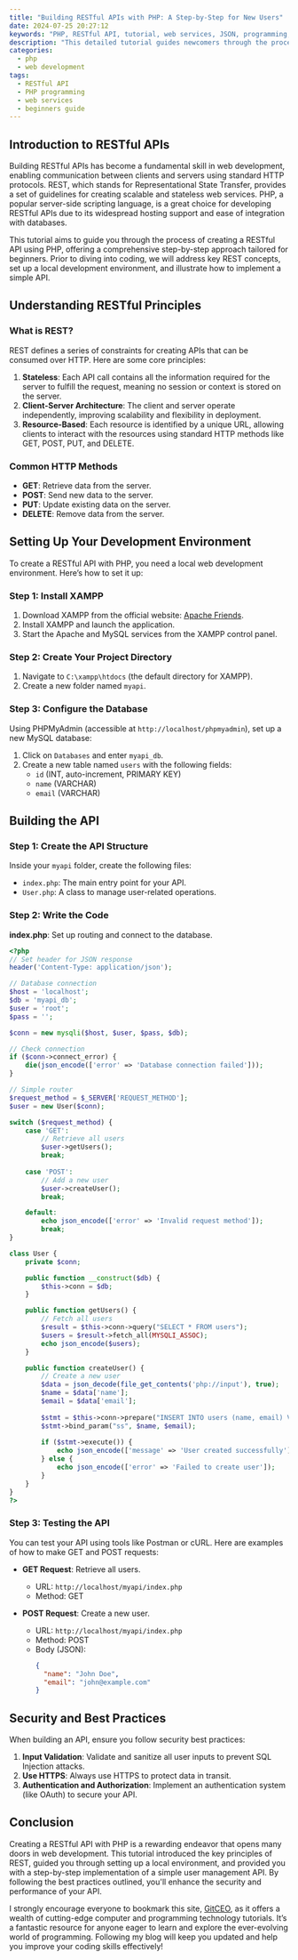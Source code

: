 ```yaml
---
title: "Building RESTful APIs with PHP: A Step-by-Step for New Users"
date: 2024-07-25 20:27:12
keywords: "PHP, RESTful API, tutorial, web services, JSON, programming, beginner"
description: "This detailed tutorial guides newcomers through the process of building RESTful APIs using PHP. The article covers essential concepts of REST architecture, explains how to set up a development environment, and provides step-by-step instructions, complete with code snippets. By the end, readers will have a comprehensive understanding of building their own APIs with PHP, including how to handle HTTP requests, data formats, and essential best practices for security and performance."
categories:
  - php
  - web development
tags:
  - RESTful API
  - PHP programming
  - web services
  - beginners guide
---
```


## Introduction to RESTful APIs

Building RESTful APIs has become a fundamental skill in web development, enabling communication between clients and servers using standard HTTP protocols. REST, which stands for Representational State Transfer, provides a set of guidelines for creating scalable and stateless web services. PHP, a popular server-side scripting language, is a great choice for developing RESTful APIs due to its widespread hosting support and ease of integration with databases.

This tutorial aims to guide you through the process of creating a RESTful API using PHP, offering a comprehensive step-by-step approach tailored for beginners. Prior to diving into coding, we will address key REST concepts, set up a local development environment, and illustrate how to implement a simple API.

<!-- more -->

## Understanding RESTful Principles

### What is REST?

REST defines a series of constraints for creating APIs that can be consumed over HTTP. Here are some core principles:

1. **Stateless**: Each API call contains all the information required for the server to fulfill the request, meaning no session or context is stored on the server.
2. **Client-Server Architecture**: The client and server operate independently, improving scalability and flexibility in deployment.
3. **Resource-Based**: Each resource is identified by a unique URL, allowing clients to interact with the resources using standard HTTP methods like GET, POST, PUT, and DELETE.

### Common HTTP Methods

- **GET**: Retrieve data from the server.
- **POST**: Send new data to the server.
- **PUT**: Update existing data on the server.
- **DELETE**: Remove data from the server.

## Setting Up Your Development Environment

To create a RESTful API with PHP, you need a local web development environment. Here’s how to set it up:

### Step 1: Install XAMPP

1. Download XAMPP from the official website: [Apache Friends](https://www.apachefriends.org/index.html).
2. Install XAMPP and launch the application.
3. Start the Apache and MySQL services from the XAMPP control panel.

### Step 2: Create Your Project Directory

1. Navigate to `C:\xampp\htdocs` (the default directory for XAMPP).
2. Create a new folder named `myapi`.

### Step 3: Configure the Database

Using PHPMyAdmin (accessible at `http://localhost/phpmyadmin`), set up a new MySQL database:

1. Click on `Databases` and enter `myapi_db`.
2. Create a new table named `users` with the following fields:
   - `id` (INT, auto-increment, PRIMARY KEY)
   - `name` (VARCHAR)
   - `email` (VARCHAR)

## Building the API

### Step 1: Create the API Structure

Inside your `myapi` folder, create the following files:

- `index.php`: The main entry point for your API.
- `User.php`: A class to manage user-related operations.

### Step 2: Write the Code

**index.php**: Set up routing and connect to the database.

```php
<?php
// Set header for JSON response
header('Content-Type: application/json');

// Database connection
$host = 'localhost';
$db = 'myapi_db';
$user = 'root';
$pass = '';

$conn = new mysqli($host, $user, $pass, $db);

// Check connection
if ($conn->connect_error) {
    die(json_encode(['error' => 'Database connection failed']));
}

// Simple router
$request_method = $_SERVER['REQUEST_METHOD'];
$user = new User($conn);

switch ($request_method) {
    case 'GET':
        // Retrieve all users
        $user->getUsers();
        break;
    
    case 'POST':
        // Add a new user
        $user->createUser();
        break;

    default:
        echo json_encode(['error' => 'Invalid request method']);
        break;
}

class User {
    private $conn;

    public function __construct($db) {
        $this->conn = $db;
    }

    public function getUsers() {
        // Fetch all users
        $result = $this->conn->query("SELECT * FROM users");
        $users = $result->fetch_all(MYSQLI_ASSOC);
        echo json_encode($users);
    }

    public function createUser() {
        // Create a new user
        $data = json_decode(file_get_contents('php://input'), true);
        $name = $data['name'];
        $email = $data['email'];
        
        $stmt = $this->conn->prepare("INSERT INTO users (name, email) VALUES (?, ?)");
        $stmt->bind_param("ss", $name, $email);
        
        if ($stmt->execute()) {
            echo json_encode(['message' => 'User created successfully']);
        } else {
            echo json_encode(['error' => 'Failed to create user']);
        }
    }
}
?>
```

### Step 3: Testing the API

You can test your API using tools like Postman or cURL. Here are examples of how to make GET and POST requests:

- **GET Request**: Retrieve all users.
  - URL: `http://localhost/myapi/index.php`
  - Method: GET

- **POST Request**: Create a new user.
  - URL: `http://localhost/myapi/index.php`
  - Method: POST
  - Body (JSON):
    ```json
    {
      "name": "John Doe",
      "email": "john@example.com"
    }
    ```

## Security and Best Practices

When building an API, ensure you follow security best practices:

1. **Input Validation**: Validate and sanitize all user inputs to prevent SQL Injection attacks.
2. **Use HTTPS**: Always use HTTPS to protect data in transit.
3. **Authentication and Authorization**: Implement an authentication system (like OAuth) to secure your API.

## Conclusion

Creating a RESTful API with PHP is a rewarding endeavor that opens many doors in web development. This tutorial introduced the key principles of REST, guided you through setting up a local environment, and provided you with a step-by-step implementation of a simple user management API. By following the best practices outlined, you'll enhance the security and performance of your API. 

I strongly encourage everyone to bookmark this site, [GitCEO](https://gitceo.com), as it offers a wealth of cutting-edge computer and programming technology tutorials. It’s a fantastic resource for anyone eager to learn and explore the ever-evolving world of programming. Following my blog will keep you updated and help you improve your coding skills effectively!